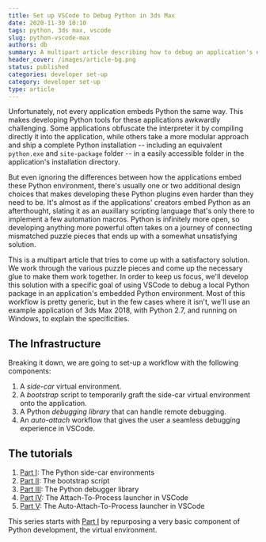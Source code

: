 ```yaml
---
title: Set up VSCode to Debug Python in 3ds Max
date: 2020-11-30 10:10
tags: python, 3ds max, vscode
slug: python-vscode-max
authors: db
summary: A multipart article describing how to debug an application's embedded Python environment.
header_cover: /images/article-bg.png
status: published
categories: developer set-up
category: developer set-up
type: article
---
```


Unfortunately, not every application embeds Python the same way.  This makes developing Python tools for these applications awkwardly challenging.  Some applications obfuscate the interpreter it by compiling directly it into the application, while others take a more modular approach and ship a complete Python installation -- including an equivalent `python.exe` and `site-package` folder -- in a easily accessible folder in the application's installation directory.

But even ignoring the differences between how the applications embed these Python environment, there's usually one or two additional design choices that makes developing these Python plugins even harder than they need to be. It's almost as if the applications' creators embed Python as an afterthought, slating it as an auxillary scripting language that's only there to implement a few automation macros.  Python is infinitely more open, so developing anything more powerful often takes on a journey of connecting mismatched puzzle pieces that ends up with a somewhat unsatisfying solution.

This is a multipart article that tries to come up with a satisfactory solution.  We work through the various puzzle pieces and come up the necessary glue to make them work together.  In order to keep us focus, we'll develop this solution with a specific goal of using VSCode to debug a local Python package in an application's embedded Python environment.  Most of this workflow is pretty generic, but in the few cases where it isn't, we'll use an example application of 3ds Max 2018, with Python 2.7, and running on Windows, to explain the specificities.

## The Infrastructure

Breaking it down, we are going to set-up a workflow with the following components:

1. A *side-car* virtual environment.
2. A *bootstrap* script to temporarily graft the side-car virtual environment onto the application.
3. A Python *debugging library* that can handle remote debugging.
4. An *auto-attach* workflow that gives the user a seamless debugging experience in VSCode.

## The tutorials

1. [Part I]: The Python side-car environments
2. [Part II]: The bootstrap script
3. [Part III]: The Python debugger library
4. [Part IV]:  The Attach-To-Process launcher in VSCode
5. [Part V]: The Auto-Attach-To-Process launcher in VSCode

This series starts with [Part I] by repurposing a very basic component of Python development, the virtual environment.

[part i]: {filename}2020-12-01-python-vscode-and-max-1.md
[part ii]: {filename}2020-12-03-python-vscode-and-max-2.md
[part iii]: {filename}2020-12-05-python-vscode-and-max-3.md
[part iv]: {filename}2020-12-07-python-vscode-and-max-4.md
[part v]: {filename}2020-12-09-python-vscode-and-max-5.md
